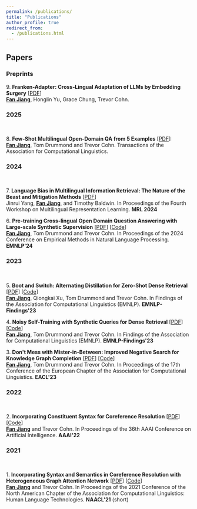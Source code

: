 ```yaml
---
permalink: /publications/
title: "Publications"
author_profile: true
redirect_from: 
  - /publications.html
---
```


## Papers

### Preprints
9\. **Franken-Adapter: Cross-Lingual Adaptation of LLMs by Embedding Surgery** [<a href="https://arxiv.org/pdf/2502.08037">PDF</a>]<br>
<ins>**Fan Jiang**</ins>, Honglin Yu, Grace Chung, Trevor Cohn.

### 2025

<br>
  
8\. **Few-Shot Multilingual Open-Domain QA from 5 Examples** [<a href="https://arxiv.org/pdf/2502.19722">PDF</a>]<br>
<ins>**Fan Jiang**</ins>, Tom Drummond and Trevor Cohn. Transactions of the Association for Computational Linguistics.

### 2024

<br>

7\. **Language Bias in Multilingual Information Retrieval: The Nature of the Beast and Mitigation Methods** [<a href="https://aclanthology.org/2024.mrl-1.23.pdf">PDF</a>]<br>
Jinrui Yang, <ins>**Fan Jiang**</ins>, and Timothy Baldwin. In Proceedings of the Fourth Workshop on Multilingual Representation Learning. **MRL 2024**
  
6\. **Pre-training Cross-lingual Open Domain Question Answering with Large-scale Synthetic Supervision** [<a href="https://aclanthology.org/2024.emnlp-main.770.pdf">PDF</a>] [<a href='https://github.com/Fantabulous-J/CLASS'>Code</a>]<br>
<ins>**Fan Jiang**</ins>, Tom Drummond and Trevor Cohn. In Proceedings of the 2024 Conference on Empirical Methods in Natural Language Processing. **EMNLP'24**

### 2023

<br>

5\. **Boot and Switch: Alternating Distillation for Zero-Shot Dense Retrieval** [<a href="https://aclanthology.org/2023.findings-emnlp.65.pdf">PDF</a>] [<a href='https://github.com/Fantabulous-J/BootSwitch'>Code</a>]<br>
<ins>**Fan Jiang**</ins>, Qiongkai Xu, Tom Drummond and Trevor Cohn. In Findings of the Association for Computational Linguistics (EMNLP). **EMNLP-Findings'23**

4\. **Noisy Self-Training with Synthetic Queries for Dense Retrieval** [<a href="https://aclanthology.org/2023.findings-emnlp.803.pdf">PDF</a>] [<a href='https://github.com/Fantabulous-J/Self-Training-DPR'>Code</a>]<br>
<ins>**Fan Jiang**</ins>, Tom Drummond and Trevor Cohn. In Findings of the Association for Computational Linguistics (EMNLP). **EMNLP-Findings'23**

3\. **Don't Mess with Mister-in-Between: Improved Negative Search for Knowledge Graph Completion** [<a href="https://aclanthology.org/2023.eacl-main.133.pdf">PDF</a>] [<a href='https://github.com/Fantabulous-J/Improved-Negative-Search-for-KGC'>Code</a>]<br>
<ins>**Fan Jiang**</ins>, Tom Drummond and Trevor Cohn. In Proceedings of the 17th Conference of the European Chapter of the Association for Computational Linguistics. **EACL'23**

### 2022
<br>

2\. **Incorporating Constituent Syntax for Coreference Resolution** [<a href="https://doi.org/10.1609/aaai.v36i10.21329">PDF</a>] [<a href='https://github.com/Fantabulous-J/Coref-Constituent-Graph'>Code</a>]<br>
<ins>**Fan Jiang**</ins> and Trevor Cohn. In Proceedings of the 36th AAAI Conference on Artificial Intelligence. **AAAI'22**

### 2021
<br>

1\. **Incorporating Syntax and Semantics in Coreference Resolution with Heterogeneous Graph Attention Network** [<a href='https://www.aclweb.org/anthology/2021.naacl-main.125.pdf'>PDF</a>] [<a href='https://github.com/Fantabulous-J/coref-HGAT'>Code</a>]<br>
<ins>**Fan Jiang**</ins> and Trevor Cohn. In Proceedings of the 2021 Conference of the North American Chapter of the Association for Computational Linguistics: Human Language Technologies. **NAACL'21** (short)
<!-- **NAACL'21**: , pages 1584–1591 <br> -->
